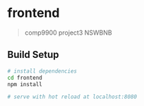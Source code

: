 # frontend

> comp9900 project3 NSWBNB

## Build Setup

``` bash
# install dependencies
cd frontend
npm install

# serve with hot reload at localhost:8080

